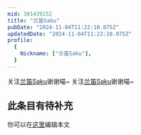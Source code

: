 ```yaml
---
mid: 381439252
title: "兰笛Saku"
pubDate: "2024-11-04T11:22:10.075Z"
updatedDate: "2024-11-04T11:22:10.075Z"
profile:
  {
    Nickname: ["兰笛Saku"],
  }
---
```


关注[兰笛Saku](https://space.bilibili.com/381439252)谢谢喵~ 关注[兰笛Saku](https://space.bilibili.com/381439252)谢谢喵~

## 此条目有待补充
你可以在[这里](https://github.com/Yuhanawa/VTuber.ICU/edit/master/src/content/v/兰笛Saku/index.md)编辑本文
